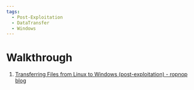 ```yaml
---
tags:
  - Post-Exploitation
  - DataTransfer
  - Windows
---
```

# Walkthrough

1. [Transferring Files from Linux to Windows (post-exploitation) - ropnop blog](https://blog.ropnop.com/transferring-files-from-kali-to-windows/#smb)

